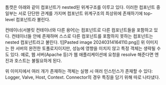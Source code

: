 톰캣은 아래와 같이 컴포넌트가 nested된 위계구조를 이루고 있다. 이러한 컴포넌트 중 일부는 서로 단단한 관계를 가지며 컴포넌트 위계구조의 최상위에 존재하기에 top-level 컴포넌트라 불린다.

컨테이너(서블릿 컨테이너와 다른 용어)는 컴포넌트로 다른 컴포넌트들을 포함하고 있다.
컨테이너들 안에 존재하며 스스로 다른 컴포넌트를 포함하지 못하는 컴포넌트는 nested 컴포넌트라고 불린다.
![[Pasted image 20240314164110.png]]
위 이미지는 한 서버의 완전한 토폴로지이지만, 성능에 영향을 미치지 않고 특정 객체는 생략될 수도 있다.
예로, 웹 서버(Apache 등)가 웹 애플리케이션에 요청을 resolve 해준다면 엔진과 호스트는 불필요하게 된다.

위 이미지에서 여러 개가 존재하는 객체는 실행 시 여러 인스턴스가 존재할 수 있다: Logger, Valve, Host, Context.
Connector의 경우 특징을 담기 위해 따로 나타냈다.